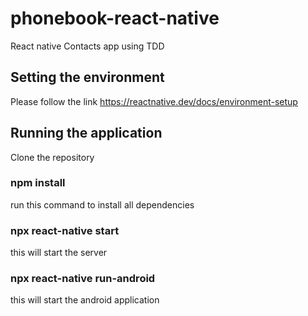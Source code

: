# phonebook-react-native
React native Contacts app using TDD

## Setting the environment

Please follow the link https://reactnative.dev/docs/environment-setup

## Running the application

Clone the repository

### npm install
run this command to install all dependencies

### npx react-native start
this will start the server

### npx react-native run-android
this will start the android application
